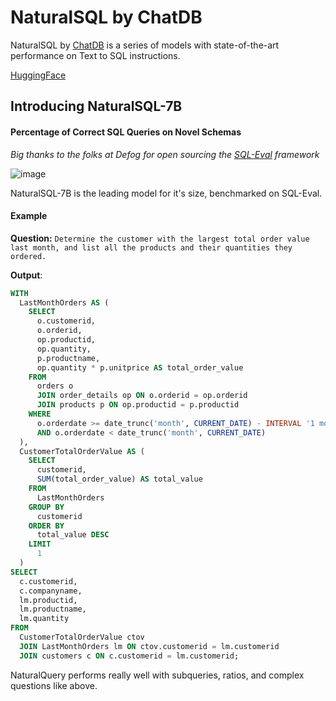 # NaturalSQL by ChatDB

NaturalSQL by [ChatDB](https://chatdb.ai) is a series of models with state-of-the-art performance on Text to SQL instructions.

[HuggingFace](https://huggingface.co/chatdb/natural-sql-7b)

## Introducing NaturalSQL-7B
#### Percentage of Correct SQL Queries on Novel Schemas
*Big thanks to the folks at Defog for open sourcing the [SQL-Eval](https://github.com/defog-ai/sql-eval) framework*

![image](https://cdn-uploads.huggingface.co/production/uploads/648a374f00f7a3374ee64b99/5ynfoKPzI3_-WasQQt7qR.png)

NaturalSQL-7B is the leading model for it's size, benchmarked on SQL-Eval.

#### Example

**Question:** `Determine the customer with the largest total order value last month, and list all the products and their quantities they ordered.`

**Output**:


```sql
WITH
  LastMonthOrders AS (
    SELECT
      o.customerid,
      o.orderid,
      op.productid,
      op.quantity,
      p.productname,
      op.quantity * p.unitprice AS total_order_value
    FROM
      orders o
      JOIN order_details op ON o.orderid = op.orderid
      JOIN products p ON op.productid = p.productid
    WHERE
      o.orderdate >= date_trunc('month', CURRENT_DATE) - INTERVAL '1 month'
      AND o.orderdate < date_trunc('month', CURRENT_DATE)
  ),
  CustomerTotalOrderValue AS (
    SELECT
      customerid,
      SUM(total_order_value) AS total_value
    FROM
      LastMonthOrders
    GROUP BY
      customerid
    ORDER BY
      total_value DESC
    LIMIT
      1
  )
SELECT
  c.customerid,
  c.companyname,
  lm.productid,
  lm.productname,
  lm.quantity
FROM
  CustomerTotalOrderValue ctov
  JOIN LastMonthOrders lm ON ctov.customerid = lm.customerid
  JOIN customers c ON c.customerid = lm.customerid;
```

NaturalQuery performs really well with subqueries, ratios, and complex questions like above.